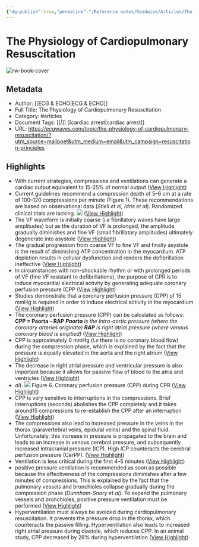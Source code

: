 ```yaml
---
{"dg-publish":true,"permalink":"/Reference notes/Readwise/Articles/The Physiology of Cardiopulmonary Resuscitation/"}
---
```


# The Physiology of Cardiopulmonary Resuscitation

![rw-book-cover](https://ecgwaves.com/wp-content/uploads/2023/04/cardiopulmonary-resuscitation-cpr-cardiac-arrest-compressions-physiology.webp)

## Metadata
- Author: [[ECG & ECHO\|ECG & ECHO]]
- Full Title: The Physiology of Cardiopulmonary Resuscitation
- Category: #articles
- Document Tags: [[*\|*]] [[cardiac arrest\|cardiac arrest]] 
- URL: https://ecgwaves.com/topic/the-physiology-of-cardiopulmonary-resuscitation/?utm_source=mailpoet&utm_medium=email&utm_campaign=resuscitation-principles

## Highlights
- With current strategies, compressions and ventilations can generate a cardiac output equivalent to 15-25% of normal output ([View Highlight](https://read.readwise.io/read/01gz6ss2cxeesy5j2m4dahdt7r))
- Current guidelines recommend a compression depth of 5–6 cm at a rate of 100–120 compressions per minute (Figure 1). These recommendations are based on observational data (*Stiell et al, Idris et al*). Randomized clinical trials are lacking.
  ![](https://ecgwaves.com/wp-content/uploads/2023/04/cardiac-arrest-cpr-compressions-rate-depth-cardiopulmonary-resuscitation.webp) ([View Highlight](https://read.readwise.io/read/01gz6syd1hm9n8b0y8ds9vhzkj))
- The VF waveform is initially coarse (*i.e* fibrillatory waves have large amplitudes) but as the duration of VF is prolonged, the amplitude gradually diminishes and fine VF (small fibrillatory amplitudes) ultimately degenerate into asystole ([View Highlight](https://read.readwise.io/read/01gz6szsn91m22qhna3d4ejws4))
- The gradual progression from coarse VF to fine VF and finally asystole is the result of diminishing ATP concentration in the myocardium. ATP depletion results in cellular dysfunction and renders the defibrillation ineffective ([View Highlight](https://read.readwise.io/read/01gz6t03qkw31fx8bpc7kq7gyv))
- In circumstances with non-shockable rhythm or with prolonged periods of VF (fine VF resistant to defibrillations), the purpose of CPR is to induce myocardial electrical activity by generating adequate coronary perfusion pressure (CPP ([View Highlight](https://read.readwise.io/read/01gz6t228pd2ns2018jzy80nqj))
- Studies demonstrate that a coronary perfusion pressure (CPP) of 15 mmHg is required in order to induce electrical activity in the myocardium ([View Highlight](https://read.readwise.io/read/01gz6t7hk23rcybmjwpjh68ptj))
- The coronary perfusion pressure (CPP) can be calculated as follows:
  **CPP = Paorta – RAP** 
  ***Paorta** is the intra-aortic pressure (where the coronary arteries originate) 
  **RAP** is right atrial pressure (where venous coronary blood is emptied)* ([View Highlight](https://read.readwise.io/read/01gz6tajcaprw35ke7e0c4krvf))
- CPP is approximately 0 mmHg (*i.e* there is no coronary blood flow) during the compression phase, which is explained by the fact that the pressure is equally elevated in the aorta and the right atrium ([View Highlight](https://read.readwise.io/read/01gz6tb0ad4mm8z1q8b9b5rdxa))
- The decrease in right atrial pressure and ventricular pressure is also important because it allows for passive flow of blood to the atria and ventricles ([View Highlight](https://read.readwise.io/read/01gz6td5yhn9dvaayzv1c2g46f))
- *al*).
  ![](https://ecgwaves.com/wp-content/uploads/2023/04/coronary-perfusion-pressure-during-cpr-resuscitation-compressions.webp)
  Figure 6. Coronary perfusion pressure (CPP) during CPR ([View Highlight](https://read.readwise.io/read/01gz6te4x2e971qj5qwh5myb8f))
- CPP is very sensitive to interruptions in the compressions. Brief interruptions (seconds) abolishes the CPP completely and it takes around15 compressions to re-establish the CPP after an interruption ([View Highlight](https://read.readwise.io/read/01gz6tevbme32kx0cs4ekfvd1v))
- The compressions also lead to increased pressure in the veins in the thorax (paravertebral veins, epidural veins) and the spinal fluid. Unfortunately, this increase in pressure is propagated to the brain and leads to an increase in venous cerebral pressure, and subsequently increased intracranial pressure (ICP). High ICP counteracts the cerebral perfusion pressure (CerPP). ([View Highlight](https://read.readwise.io/read/01gz6tn789fncsc6e3y9cr8fsh))
- Ventilation is less critical during the first 4–5 minutes ([View Highlight](https://read.readwise.io/read/01gz6xnn9h0phrt3xerxyqw355))
- positive pressure ventilation is recommended as soon as possible because the effectiveness of the compressions diminishes after a few minutes of compressions. This is explained by the fact that the pulmonary vessels and bronchioles collapse gradually during the compression phase (*Dunnham-Snary et al*). To expand the pulmonary vessels and bronchioles, positive pressure ventilation must be performed ([View Highlight](https://read.readwise.io/read/01gz6xqqvcz5315yefr31y27cx))
- Hyperventilation must always be avoided during cardiopulmonary resuscitation. It prevents the pressure drop in the thorax, which counteracts the passive filling. Hyperventilation also leads to increased right atrial pressure during diastole, which reduces CPP. In an animal study, CPP decreased by 28% during hyperventilation ([View Highlight](https://read.readwise.io/read/01gz6xtc4zncynsn6qqwcgedmx))
